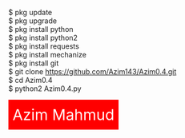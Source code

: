 $ pkg update<br>
$ pkg upgrade<br>
$ pkg install python<br>
$ pkg install python2<br>
$ pkg install requests<br>
$ pkg install mechanize<br>
$ pkg install git<br>
$ git clone https://github.com/Azim143/Azim0.4.git<br>
$ cd Azim0.4<br>
$ python2 Azim0.4.py

<div style="box-sizing: border-box;height: 60px;width: 220px;background: red;font-size: 30px;text-align: center;padding-top: 12px;color: #fff;">Azim Mahmud</div>
